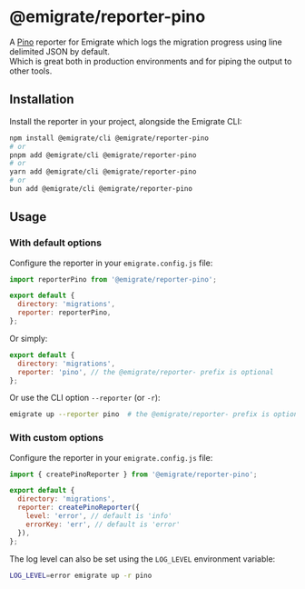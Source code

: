 # @emigrate/reporter-pino

A [Pino](https://getpino.io/#/) reporter for Emigrate which logs the migration progress using line delimited JSON by default.  
Which is great both in production environments and for piping the output to other tools.

## Installation

Install the reporter in your project, alongside the Emigrate CLI:

```bash
npm install @emigrate/cli @emigrate/reporter-pino
# or
pnpm add @emigrate/cli @emigrate/reporter-pino
# or
yarn add @emigrate/cli @emigrate/reporter-pino
# or
bun add @emigrate/cli @emigrate/reporter-pino
```

## Usage

### With default options

Configure the reporter in your `emigrate.config.js` file:

```js
import reporterPino from '@emigrate/reporter-pino';

export default {
  directory: 'migrations',
  reporter: reporterPino,
};
```

Or simply:

```js
export default {
  directory: 'migrations',
  reporter: 'pino', // the @emigrate/reporter- prefix is optional
};
```

Or use the CLI option `--reporter` (or `-r`):

```bash
emigrate up --reporter pino  # the @emigrate/reporter- prefix is optional
```

### With custom options

Configure the reporter in your `emigrate.config.js` file:

```js
import { createPinoReporter } from '@emigrate/reporter-pino';

export default {
  directory: 'migrations',
  reporter: createPinoReporter({
    level: 'error', // default is 'info'
    errorKey: 'err', // default is 'error'
  }),
};
```

The log level can also be set using the `LOG_LEVEL` environment variable:

```bash
LOG_LEVEL=error emigrate up -r pino
```
